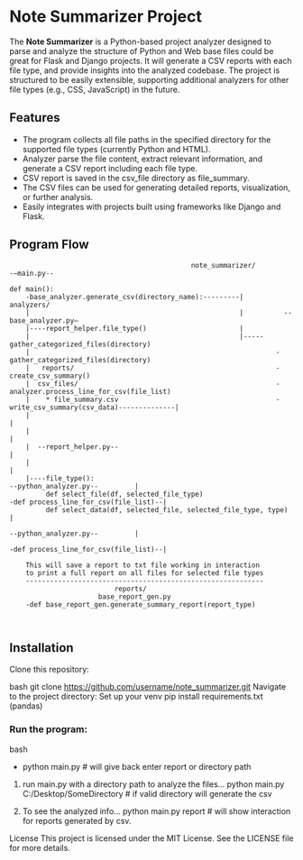 # Note Summarizer Project

The **Note Summarizer** is a Python-based project analyzer designed to parse and analyze the structure of Python and Web base files could be great for Flask and Django projects. It will generate a CSV reports with each file type, and provide insights into the analyzed codebase. The project is structured to be easily extensible, supporting additional analyzers for other file types (e.g., CSS, JavaScript) in the future.


## Features
- The program collects all file paths in the specified directory for the supported file types (currently Python and HTML).
- Analyzer parse the file content, extract relevant information, and generate a CSV report including each file type.
- CSV report is saved in the csv_file directory as file_summary.
- The CSV files can be used for generating detailed reports, visualization, or further analysis.
- Easily integrates with projects built using frameworks like Django and Flask.


## Program Flow
```	
		                                     note_summarizer/
-—main.py--

def main():                     
    -base_analyzer.generate_csv(directory_name):---------|              analyzers/
    |                                                    |	        --base_analyzer.py—
    |----report_helper.file_type()                       |
    |                                                    |-----gather_categorized_files(directory)    
    |                                                             -gather_categorized_files(directory)
    |   reports/                                                  -create_csv_summary()
    |  csv_files/                                                 -analyzer.process_line_for_csv(file_list)
    |    * file_summary.csv                                       -write_csv_summary(csv_data)--------------|
    |                                                                                                        |
    |                                                                                                       |
    |  --report_helper.py--                                                                                 |
    |                                                                                                       |
    |----file_type():                                                        --python_analyzer.py--         |
         def select_file(df, selected_file_type)                      -def process_line_for_csv(file_list)--|
         def select_data(df, selected_file, selected_file_type, type)                                       |
                                                                             --python_analyzer.py--         |
                                                                      -def process_line_for_csv(file_list)--|

    This will save a report to txt file working in interaction
    to print a full report on all files for selected file types
    -----------------------------------------------------------
                          reports/
                      base_report_gen.py                       
    -def base_report_gen.generate_summary_report(report_type)    
        
                                                            

```
## Installation
Clone this repository:

bash
git clone https://github.com/username/note_summarizer.git
Navigate to the project directory:
Set up your venv
pip install requirements.txt (pandas)


### Run the program:
bash
- python main.py # will give back enter report or directory path

1. run main.py with a directory path to analyze the files...
python main.py C:/Desktop/SomeDirectory  # if valid directory will generate the csv

2. To see the analyzed info...
python main.py report  # will show interaction for reports generated by csv. 


License
This project is licensed under the MIT License. See the LICENSE file for more details.